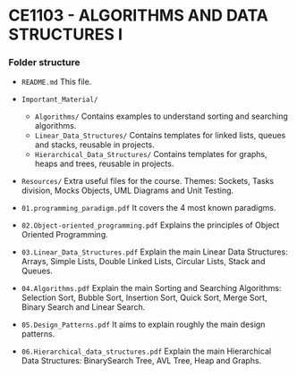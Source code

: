 # CE1103 - ALGORITHMS AND DATA STRUCTURES I

### Folder structure

- `README.md`
    This file.
    
- `Important_Material/`
    - `Algorithms/`
      Contains examples to understand sorting and searching algorithms.
    - `Linear_Data_Structures/`
      Contains templates for linked lists, queues and stacks, reusable in projects.
    - `Hierarchical_Data_Structures/`
      Contains templates for graphs, heaps and trees, reusable in projects.
    
- `Resources/`
    Extra useful files for the course.
    Themes: Sockets, Tasks division, Mocks Objects, UML Diagrams and Unit Testing.
    
- `01.programming_paradigm.pdf`
    It covers the 4 most known paradigms.
- `02.Object-oriented_programming.pdf`
     Explains the principles of Object Oriented Programming.
- `03.Linear_Data_Structures.pdf`
    Explain the main Linear Data Structures: Arrays, Simple Lists, Double Linked Lists, Circular Lists, Stack and Queues.
- `04.Algorithms.pdf`
    Explain the main Sorting and Searching Algorithms: Selection Sort, Bubble Sort, Insertion Sort, Quick Sort, Merge Sort, Binary Search and Linear Search.
- `05.Design_Patterns.pdf`
    It aims to explain roughly the main design patterns.
- `06.Hierarchical_data_structures.pdf`
    Explain the main Hierarchical Data Structures: BinarySearch Tree, AVL Tree, Heap and Graphs.
    
